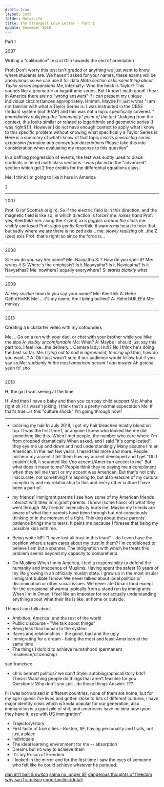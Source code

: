 ```yaml
---
draft: true
layout: post
folder: Meta/Life
title: The Strangest Love Letter - Part 1
update: December 2018
---
```


Part I

<div class="hidden-notes">


2007

Writing a "calibration" test at Olin towards the end of orientation

Prof: Don't worry this test isn't graded or anything we just want to know where students are. We haven't asked for your names, these exams will be anonymous so we can use it for data
*Math section asks something about Taylor series expansions*
Me, internally: Who the heck is Taylor? This sounds like a geometric or logarithmic series. But I know I math good! I hear in America there are no "wrong answers" if I can present my unique individual circumstances appropriately. Hmmm. Maybe I'll just
*writes*
"I am not familiar with what a Taylor Series is. I was instructed in the CBSE (Indian) system (not IB/AP) and this was not a topic specifically covered. "
*immediately nullifying the "anonymity" point of the test*
"Judging from the context, this looks similar or related to logarithmic and geometric series (I was right![1]). However I do not have enough context to apply what I know to this specific problem without knowing what specifically a Taylor Series is. Here is a summary of what I know of that topic 
*inserts several log series expansion formulae and conceptual descriptions*
Please take this into consideration when evaluating my response to this question"

In a baffling progression of events, the test was subtly used to place students in tiered math class sections. I was placed in the "advanced" section which got 2 free credits for the differential equations class.

Me: I think I'm going to like it here in America

[1](https://en.wikipedia.org/wiki/Geometric_series#Geometric_power_series)

***

2007

Prof. G (of Scottish origin): So if the electric field is in this direction, and the magnetic field is like so, in which direction is force?
me: *raises hand*
Prof: yes, Keerthik?
me: along the Z (zed) axis
*giggles around the class*
me: *visibly confused*
Prof: *sighs gently* Keerthik, it warms my heart to hear that, but sadly where we are there is no zed axis...
me: *slowly realizing* oh...the Z (zee) axis
Prof: that's right! so since the force is...

***

2008

S: How do you say her name?
Me: Navyatha
S: ? How do you spell it?
Me: *writes it*
S: Where's the emphasis? Is it Naavyatha? Is it Navyaatha? Is it Navyathaa?
Me: nowhere? equally everywhere?
S: *stares blankly* what

***

2009

A: Hey *snicker* how do you say your name?
Me: Keerthik
A: Hehe GeErdHicKK
Me: ...it's my name. Am I being bullied?
A: Hehe bUlLEEd
Me: mmkay

***

2013

Creating a kickstarter video with my cofounders

Me: ...Go on a run with your dad, or chat with your brother while you hike the alps
A: *visibly uncomfortable*
Me: What?
A: Maybe I should just say this part too. I feel like...the delivery...
Camera lady: Huh? No I think he's doing the best so far.
Me: *trying not to nod in agreement, tensing up* Uhm, how do you want...?
A: Ok I just wasn't sure if our audience would follow but if you say so
Me: *suddenly in the most american accent I can muster* Ah gotcha yeah fo' sho

***

2013

H, the girl I was seeing at the time

H: And then I have a baby and then you can pay child support
Me: Ahaha right ok
H: I wasn't joking, I think that's a pretty normal expectation
Me: If that's true...is this "culture shock" I'm going through now?

***

- coloring my hair
In July 2018, I got my hair bleached mostly blond on top. 
It was the first time I, or anyone I knew who looked like me did something like this. 
When I met people, the number who care where I'm from dropped dramatically
When asked, and I said "it's complicated", they eye me up and down and nod understandingly
Many assume I'm an American. In the last few years, I heard this more and more.
People mishear my accent. I tell them how my accent developed and I get "Oh I couldn't tell, it sounded like //no accent//American accent to me"
But what does it mean to me? People think they're paying me a compliment when they tell me that I or my accent was American. But that's not only inaccurate, not something I'm aspiring to, but also erasure of my cultural complexity and my relationship to this and every other culture I have been a part of.

- my friends' immigrant parents
I see how some of my American friends interact with their immigrant parents. 
I know (some flavor of) what they went through. My friends' insensitivity hurts me. Maybe my friends are aware of what their parents have been through but not consciously thinking of in the moment of a fight. Thinking about these parents' patience brings me to tears.
It pains me because I foresee that being my possible kids with me.

- Being white
MP: "I have lost all trust in this team" - do I even have the position where a team cares about my trust in them? I'm conditioned to believe I am but a spanner.
The indignation with which he treats this problem seems beyond my capacity to comprehend.

- On Muslims
When I'm in America, I feel a responsibility to defend the humanity and innocence of Muslims. Having spent the safest 18 years of my life growing in an officially muslim state. I grew up in the most insular immigrant bubble I know. We never talked about local politics or discrimination or other social issues. We never ate Omani food except for the occasional shwarma typically from a stand run by immigrants. When I'm in Oman, I feel like an imposter for not actually understanding anything about what their life is like, at home or outside.

Things I can talk about
- Ambition, America, and the rest of the world
- Public discourse - "We talk about things"
- Being less than human to the system
- Races and relationships - the good, bad and the ugly
- Immigrating for a dream - being the most and least American at the same time
- The things I do/did to achieve humanhood (permanent residence/citizenship)

san francisco
- chris bennett
politics? we don't 
Style: autobiographical/story bits?
Thesis: Watching people do things that aren't feasible for you
Questions: Why don't you just...do those things
Answer: ???

hi i was born/raised in different countries, none of them are home, but for my age i guess i've lived and gotten close to lots of different cultures, i have major identity crisis which is kinda popular for our generation, also immigration is a giant pile of shit, and americans have no idea how good they have it, esp with US immigration"

- Trajectory/story
- First taste of true cities - Boston, SF, having personality and traits, not just a place
- individuals
- The ideal learning environment for me -- absorption
- Dreams but no way to achieve them
- It's my Prison of Freedom
- I looked in the mirror and for the first time i saw the eyes of someone who felt like he could achieve whatever he pursued.

[dan int'l bait & switch](https://themargins.substack.com/p/the-international-student-bait-and)
[sama no longer SF](https://twitter.com/sama/status/1096822724217827328)
[dangerous thoughts of freedom](http://oliverzheng.com/2018/how-to-quit-a-top-tier-tech-job/)
[why san francisco](https://bold.co/public/why-y-combinator-made-all-the-zvgxjl?t=tihkgug)
[opportunities/dota5](https://blog.openai.com/openai-five/)
</div>


